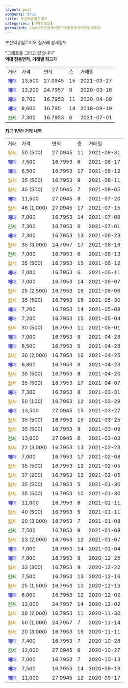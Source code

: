 ```yaml
---
layout: post
comments: true
title: 부산역유림로미오
categories: [아파트정보]
permalink: /apt/부산광역시동구초량동부산역유림로미오
---
```


부산역유림로미오 실거래 상세정보

<script type="text/javascript">
  google.charts.load('current', {'packages':['line', 'corechart']});
  google.charts.setOnLoadCallback(drawChart);

  function drawChart() {
    var data = new google.visualization.DataTable();
    data.addColumn('date', '거래일');
    data.addColumn('number', "매매");
    data.addColumn('number', "전세");
    data.addColumn('number', "전매");

    data.addRows([[new Date(Date.parse("2021-08-31")), null, null, null], [new Date(Date.parse("2021-08-17")), 7500, null, null], [new Date(Date.parse("2021-08-12")), 6500, null, null], [new Date(Date.parse("2021-08-11")), null, null, null], [new Date(Date.parse("2021-08-05")), null, null, null], [new Date(Date.parse("2021-07-20")), 11500, null, null], [new Date(Date.parse("2021-07-15")), null, null, null], [new Date(Date.parse("2021-07-08")), 7000, null, null], [new Date(Date.parse("2021-07-01")), null, 7300, null], [new Date(Date.parse("2021-06-23")), 7300, null, null], [new Date(Date.parse("2021-06-16")), null, null, null], [new Date(Date.parse("2021-06-13")), null, 7000, null], [new Date(Date.parse("2021-06-12")), null, null, null], [new Date(Date.parse("2021-06-11")), 7000, null, null], [new Date(Date.parse("2021-06-07")), 7000, null, null], [new Date(Date.parse("2021-06-06")), null, null, null], [new Date(Date.parse("2021-05-30")), null, null, null], [new Date(Date.parse("2021-05-08")), 7200, null, null], [new Date(Date.parse("2021-05-04")), 7200, null, null], [new Date(Date.parse("2021-05-01")), null, null, null], [new Date(Date.parse("2021-04-28")), 7000, null, null], [new Date(Date.parse("2021-04-28")), 6500, null, null], [new Date(Date.parse("2021-04-25")), null, null, null], [new Date(Date.parse("2021-04-23")), 6800, null, null], [new Date(Date.parse("2021-04-20")), null, null, null], [new Date(Date.parse("2021-04-07")), null, null, null], [new Date(Date.parse("2021-03-31")), 7300, null, null], [new Date(Date.parse("2021-03-29")), null, null, null], [new Date(Date.parse("2021-03-27")), 13500, null, null], [new Date(Date.parse("2021-03-25")), null, null, null], [new Date(Date.parse("2021-03-09")), null, null, null], [new Date(Date.parse("2021-03-03")), null, 13000, null], [new Date(Date.parse("2021-02-23")), null, null, null], [new Date(Date.parse("2021-02-08")), 7000, null, null], [new Date(Date.parse("2021-02-05")), null, null, null], [new Date(Date.parse("2021-02-05")), null, null, null], [new Date(Date.parse("2021-01-30")), null, null, null], [new Date(Date.parse("2021-01-30")), null, null, null], [new Date(Date.parse("2021-01-11")), 11000, null, null], [new Date(Date.parse("2021-01-11")), null, null, null], [new Date(Date.parse("2021-01-08")), null, null, null], [new Date(Date.parse("2021-01-08")), null, 7500, null], [new Date(Date.parse("2021-01-07")), null, null, null], [new Date(Date.parse("2021-01-04")), 7000, null, null], [new Date(Date.parse("2020-12-25")), 7800, null, null], [new Date(Date.parse("2020-12-22")), null, null, null], [new Date(Date.parse("2020-12-16")), null, 7500, null], [new Date(Date.parse("2020-12-13")), null, null, null], [new Date(Date.parse("2020-12-02")), 6000, null, null], [new Date(Date.parse("2020-12-02")), null, 12000, null], [new Date(Date.parse("2020-11-30")), null, null, null], [new Date(Date.parse("2020-11-14")), null, null, null], [new Date(Date.parse("2020-11-11")), null, null, null], [new Date(Date.parse("2020-10-28")), 7400, null, null], [new Date(Date.parse("2020-10-27")), null, 12000, null], [new Date(Date.parse("2020-10-13")), 7000, null, null], [new Date(Date.parse("2020-09-18")), 7500, null, null], [new Date(Date.parse("2020-09-17")), 11000, null, null]]);

    var options = {
      hAxis: {
        format: 'yyyy/MM/dd'
      },    
      lineWidth: 0,
      pointsVisible: true,    
      title: '최근 1년간 유형별 실거래가 분포',
      legend: { position: 'bottom' }
    };

    var formatter = new google.visualization.NumberFormat({pattern:'###,###'} );
    formatter.format(data, 1);
    formatter.format(data, 2);
    
    setTimeout(function() {
        var chart = new google.visualization.LineChart(document.getElementById('columnchart_material'));
        chart.draw(data, (options));
        document.getElementById('loading').style.display = 'none';
    }, 200);
  }
</script>


<div id="loading" style="z-index:20; display: block; margin-left: 0px">"그래프를 그리고 있습니다"</div>
<div id="columnchart_material" style="width: 95%; margin-left: 0px; display: block"></div>
<!-- contents start -->
<b>역대 전용면적, 거래별 최고가</b>
<table class="sortable">
    <tr>
      <td>거래</td>
      <td>가격</td>
      <td>면적</td>
      <td>층</td>
      <td>거래일</td>
    </tr>
        <tr>
          <td><a style="color: blue">매매</a></td>
          <td>13,500</td>
          <td>27.0945</td>
          <td>15</td>
          <td>2021-03-27</td>
        </tr>            <tr>
          <td><a style="color: blue">매매</a></td>
          <td>13,200</td>
          <td>24.7957</td>
          <td>9</td>
          <td>2020-03-16</td>
        </tr>            <tr>
          <td><a style="color: blue">매매</a></td>
          <td>8,700</td>
          <td>16.7953</td>
          <td>11</td>
          <td>2020-04-09</td>
        </tr>            <tr>
          <td><a style="color: blue">매매</a></td>
          <td>8,600</td>
          <td>16.795</td>
          <td>14</td>
          <td>2018-09-19</td>
        </tr>        
        <tr>
              <td><a style="color: darkgreen">전세</a></td>
              <td>7,300</td>
              <td>16.7953</td>
              <td>6</td>
              <td>2021-07-01</td>
            </tr>        
    
</table>

<b>최근 1년간 거래 내역</b>

<table class="sortable">
    <tr>
      <td>거래</td>
      <td>가격</td>
      <td>면적</td>
      <td>층</td>
      <td>거래일</td>
    </tr>
    <tr>
      <td><a style="color: darkgoldenrod">월세</a></td>
      <td>50 (500)</td>
      <td>27.0945</td>
      <td>11</td>
      <td>2021-08-31</td>
    </tr>          <tr>
      <td><a style="color: blue">매매</a></td>
      <td>7,500</td>
      <td>16.7953</td>
      <td>6</td>
      <td>2021-08-17</td>
    </tr>          <tr>
      <td><a style="color: blue">매매</a></td>
      <td>6,500</td>
      <td>16.7953</td>
      <td>17</td>
      <td>2021-08-12</td>
    </tr>          <tr>
      <td><a style="color: darkgoldenrod">월세</a></td>
      <td>35 (500)</td>
      <td>16.7953</td>
      <td>9</td>
      <td>2021-08-11</td>
    </tr>          <tr>
      <td><a style="color: darkgoldenrod">월세</a></td>
      <td>45 (500)</td>
      <td>27.0945</td>
      <td>7</td>
      <td>2021-08-05</td>
    </tr>          <tr>
      <td><a style="color: blue">매매</a></td>
      <td>11,500</td>
      <td>27.0945</td>
      <td>8</td>
      <td>2021-07-20</td>
    </tr>          <tr>
      <td><a style="color: darkgoldenrod">월세</a></td>
      <td>46 (1,000)</td>
      <td>27.0945</td>
      <td>17</td>
      <td>2021-07-15</td>
    </tr>          <tr>
      <td><a style="color: blue">매매</a></td>
      <td>7,000</td>
      <td>16.7953</td>
      <td>14</td>
      <td>2021-07-08</td>
    </tr>          <tr>
      <td><a style="color: darkgreen">전세</a></td>
      <td>7,300</td>
      <td>16.7953</td>
      <td>6</td>
      <td>2021-07-01</td>
    </tr>          <tr>
      <td><a style="color: blue">매매</a></td>
      <td>7,300</td>
      <td>16.7953</td>
      <td>13</td>
      <td>2021-06-23</td>
    </tr>          <tr>
      <td><a style="color: darkgoldenrod">월세</a></td>
      <td>35 (3,000)</td>
      <td>24.7957</td>
      <td>17</td>
      <td>2021-06-16</td>
    </tr>          <tr>
      <td><a style="color: darkgreen">전세</a></td>
      <td>7,000</td>
      <td>16.7953</td>
      <td>6</td>
      <td>2021-06-13</td>
    </tr>          <tr>
      <td><a style="color: darkgoldenrod">월세</a></td>
      <td>35 (500)</td>
      <td>16.7953</td>
      <td>15</td>
      <td>2021-06-12</td>
    </tr>          <tr>
      <td><a style="color: blue">매매</a></td>
      <td>7,000</td>
      <td>16.7953</td>
      <td>6</td>
      <td>2021-06-11</td>
    </tr>          <tr>
      <td><a style="color: blue">매매</a></td>
      <td>7,000</td>
      <td>16.7953</td>
      <td>14</td>
      <td>2021-06-07</td>
    </tr>          <tr>
      <td><a style="color: darkgoldenrod">월세</a></td>
      <td>25 (2,500)</td>
      <td>16.7953</td>
      <td>16</td>
      <td>2021-06-06</td>
    </tr>          <tr>
      <td><a style="color: darkgoldenrod">월세</a></td>
      <td>35 (500)</td>
      <td>16.7953</td>
      <td>15</td>
      <td>2021-05-30</td>
    </tr>          <tr>
      <td><a style="color: blue">매매</a></td>
      <td>7,200</td>
      <td>16.7953</td>
      <td>14</td>
      <td>2021-05-08</td>
    </tr>          <tr>
      <td><a style="color: blue">매매</a></td>
      <td>7,200</td>
      <td>16.7953</td>
      <td>15</td>
      <td>2021-05-04</td>
    </tr>          <tr>
      <td><a style="color: darkgoldenrod">월세</a></td>
      <td>30 (500)</td>
      <td>16.7953</td>
      <td>11</td>
      <td>2021-05-01</td>
    </tr>          <tr>
      <td><a style="color: blue">매매</a></td>
      <td>7,000</td>
      <td>16.7953</td>
      <td>9</td>
      <td>2021-04-28</td>
    </tr>          <tr>
      <td><a style="color: blue">매매</a></td>
      <td>6,500</td>
      <td>16.7953</td>
      <td>5</td>
      <td>2021-04-28</td>
    </tr>          <tr>
      <td><a style="color: darkgoldenrod">월세</a></td>
      <td>30 (2,000)</td>
      <td>16.7953</td>
      <td>16</td>
      <td>2021-04-25</td>
    </tr>          <tr>
      <td><a style="color: blue">매매</a></td>
      <td>6,800</td>
      <td>16.7953</td>
      <td>9</td>
      <td>2021-04-23</td>
    </tr>          <tr>
      <td><a style="color: darkgoldenrod">월세</a></td>
      <td>35 (500)</td>
      <td>16.7953</td>
      <td>8</td>
      <td>2021-04-20</td>
    </tr>          <tr>
      <td><a style="color: darkgoldenrod">월세</a></td>
      <td>35 (500)</td>
      <td>16.7953</td>
      <td>17</td>
      <td>2021-04-07</td>
    </tr>          <tr>
      <td><a style="color: blue">매매</a></td>
      <td>7,300</td>
      <td>16.7953</td>
      <td>8</td>
      <td>2021-03-31</td>
    </tr>          <tr>
      <td><a style="color: darkgoldenrod">월세</a></td>
      <td>50 (100)</td>
      <td>16.7953</td>
      <td>12</td>
      <td>2021-03-29</td>
    </tr>          <tr>
      <td><a style="color: blue">매매</a></td>
      <td>13,500</td>
      <td>27.0945</td>
      <td>15</td>
      <td>2021-03-27</td>
    </tr>          <tr>
      <td><a style="color: darkgoldenrod">월세</a></td>
      <td>35 (500)</td>
      <td>16.7953</td>
      <td>15</td>
      <td>2021-03-25</td>
    </tr>          <tr>
      <td><a style="color: darkgoldenrod">월세</a></td>
      <td>35 (500)</td>
      <td>16.7953</td>
      <td>9</td>
      <td>2021-03-09</td>
    </tr>          <tr>
      <td><a style="color: darkgreen">전세</a></td>
      <td>13,000</td>
      <td>27.0945</td>
      <td>6</td>
      <td>2021-03-03</td>
    </tr>          <tr>
      <td><a style="color: darkgoldenrod">월세</a></td>
      <td>22 (3,000)</td>
      <td>16.7953</td>
      <td>13</td>
      <td>2021-02-23</td>
    </tr>          <tr>
      <td><a style="color: blue">매매</a></td>
      <td>7,000</td>
      <td>16.7953</td>
      <td>17</td>
      <td>2021-02-08</td>
    </tr>          <tr>
      <td><a style="color: darkgoldenrod">월세</a></td>
      <td>35 (500)</td>
      <td>16.7953</td>
      <td>12</td>
      <td>2021-02-05</td>
    </tr>          <tr>
      <td><a style="color: darkgoldenrod">월세</a></td>
      <td>37 (200)</td>
      <td>16.7953</td>
      <td>12</td>
      <td>2021-02-05</td>
    </tr>          <tr>
      <td><a style="color: darkgoldenrod">월세</a></td>
      <td>35 (500)</td>
      <td>16.7953</td>
      <td>5</td>
      <td>2021-01-30</td>
    </tr>          <tr>
      <td><a style="color: darkgoldenrod">월세</a></td>
      <td>35 (500)</td>
      <td>16.7953</td>
      <td>10</td>
      <td>2021-01-30</td>
    </tr>          <tr>
      <td><a style="color: blue">매매</a></td>
      <td>11,000</td>
      <td>16.7953</td>
      <td>6</td>
      <td>2021-01-11</td>
    </tr>          <tr>
      <td><a style="color: darkgoldenrod">월세</a></td>
      <td>40 (500)</td>
      <td>16.7953</td>
      <td>5</td>
      <td>2021-01-11</td>
    </tr>          <tr>
      <td><a style="color: darkgoldenrod">월세</a></td>
      <td>20 (3,000)</td>
      <td>16.7953</td>
      <td>7</td>
      <td>2021-01-08</td>
    </tr>          <tr>
      <td><a style="color: darkgreen">전세</a></td>
      <td>7,500</td>
      <td>16.7953</td>
      <td>9</td>
      <td>2021-01-08</td>
    </tr>          <tr>
      <td><a style="color: darkgoldenrod">월세</a></td>
      <td>23 (2,000)</td>
      <td>16.7953</td>
      <td>12</td>
      <td>2021-01-07</td>
    </tr>          <tr>
      <td><a style="color: blue">매매</a></td>
      <td>7,000</td>
      <td>16.7953</td>
      <td>14</td>
      <td>2021-01-04</td>
    </tr>          <tr>
      <td><a style="color: blue">매매</a></td>
      <td>7,800</td>
      <td>16.7953</td>
      <td>9</td>
      <td>2020-12-25</td>
    </tr>          <tr>
      <td><a style="color: darkgoldenrod">월세</a></td>
      <td>33 (300)</td>
      <td>16.7953</td>
      <td>9</td>
      <td>2020-12-22</td>
    </tr>          <tr>
      <td><a style="color: darkgreen">전세</a></td>
      <td>7,500</td>
      <td>16.7953</td>
      <td>13</td>
      <td>2020-12-16</td>
    </tr>          <tr>
      <td><a style="color: darkgoldenrod">월세</a></td>
      <td>25 (1,500)</td>
      <td>16.7953</td>
      <td>10</td>
      <td>2020-12-13</td>
    </tr>          <tr>
      <td><a style="color: blue">매매</a></td>
      <td>6,000</td>
      <td>16.7953</td>
      <td>12</td>
      <td>2020-12-02</td>
    </tr>          <tr>
      <td><a style="color: darkgreen">전세</a></td>
      <td>12,000</td>
      <td>24.7957</td>
      <td>14</td>
      <td>2020-12-02</td>
    </tr>          <tr>
      <td><a style="color: darkgoldenrod">월세</a></td>
      <td>28 (2,000)</td>
      <td>16.7953</td>
      <td>11</td>
      <td>2020-11-30</td>
    </tr>          <tr>
      <td><a style="color: darkgoldenrod">월세</a></td>
      <td>50 (1,000)</td>
      <td>24.7957</td>
      <td>7</td>
      <td>2020-11-14</td>
    </tr>          <tr>
      <td><a style="color: darkgoldenrod">월세</a></td>
      <td>20 (3,000)</td>
      <td>16.7953</td>
      <td>16</td>
      <td>2020-11-11</td>
    </tr>          <tr>
      <td><a style="color: blue">매매</a></td>
      <td>7,400</td>
      <td>16.7953</td>
      <td>7</td>
      <td>2020-10-28</td>
    </tr>          <tr>
      <td><a style="color: darkgreen">전세</a></td>
      <td>12,000</td>
      <td>27.0945</td>
      <td>6</td>
      <td>2020-10-27</td>
    </tr>          <tr>
      <td><a style="color: blue">매매</a></td>
      <td>7,000</td>
      <td>16.7953</td>
      <td>7</td>
      <td>2020-10-13</td>
    </tr>          <tr>
      <td><a style="color: blue">매매</a></td>
      <td>7,500</td>
      <td>16.7953</td>
      <td>14</td>
      <td>2020-09-18</td>
    </tr>          <tr>
      <td><a style="color: blue">매매</a></td>
      <td>11,000</td>
      <td>27.0945</td>
      <td>12</td>
      <td>2020-09-17</td>
    </tr>      </table>
<!-- contents end -->    

